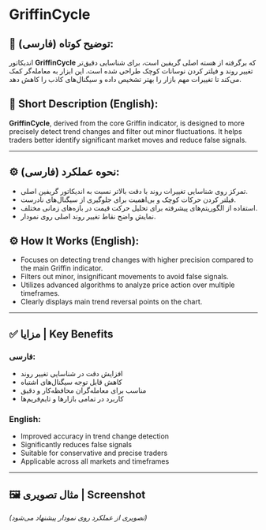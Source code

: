 
# GriffinCycle

## 📌 توضیح کوتاه (فارسی):
اندیکاتور **GriffinCycle** که برگرفته از هسته اصلی گریفین است، برای شناسایی دقیق‌تر تغییر روند و فیلتر کردن نوسانات کوچک طراحی شده است. این ابزار به معامله‌گر کمک می‌کند تا تغییرات مهم بازار را بهتر تشخیص داده و سیگنال‌های کاذب را کاهش دهد.

## 📌 Short Description (English):
**GriffinCycle**, derived from the core Griffin indicator, is designed to more precisely detect trend changes and filter out minor fluctuations. It helps traders better identify significant market moves and reduce false signals.

---

## ⚙️ نحوه عملکرد (فارسی):
- تمرکز روی شناسایی تغییرات روند با دقت بالاتر نسبت به اندیکاتور گریفین اصلی.
- فیلتر کردن حرکات کوچک و بی‌اهمیت برای جلوگیری از سیگنال‌های نادرست.
- استفاده از الگوریتم‌های پیشرفته برای تحلیل حرکت قیمت در بازه‌های زمانی مختلف.
- نمایش واضح نقاط تغییر روند اصلی روی نمودار.

## ⚙️ How It Works (English):
- Focuses on detecting trend changes with higher precision compared to the main Griffin indicator.
- Filters out minor, insignificant movements to avoid false signals.
- Utilizes advanced algorithms to analyze price action over multiple timeframes.
- Clearly displays main trend reversal points on the chart.

---

## ✅ مزایا | Key Benefits
### فارسی:
- افزایش دقت در شناسایی تغییر روند
- کاهش قابل توجه سیگنال‌های اشتباه
- مناسب برای معامله‌گران محافظه‌کار و دقیق
- کاربرد در تمامی بازارها و تایم‌فریم‌ها

### English:
- Improved accuracy in trend change detection
- Significantly reduces false signals
- Suitable for conservative and precise traders
- Applicable across all markets and timeframes

---

## 🖼 مثال تصویری | Screenshot
*(تصویری از عملکرد روی نمودار پیشنهاد می‌شود)*
